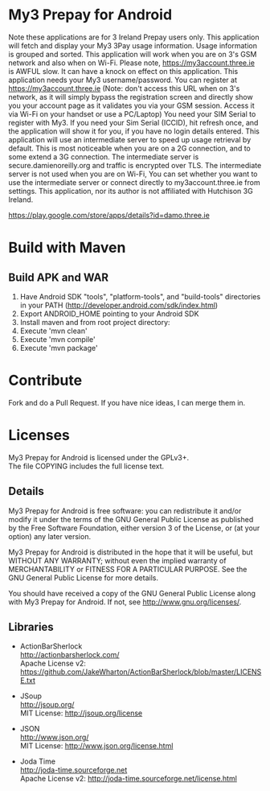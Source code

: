 # My3 Prepay for Android

Note these applications are for 3 Ireland Prepay users only.
This application will fetch and display your My3 3Pay usage information. Usage information is grouped and sorted. This application will work when you are on 3's GSM network and also when on Wi-Fi.
Please note, https://my3account.three.ie is AWFUL slow. It can have a knock on effect on this application.
This application needs your My3 username/password. You can register at https://my3account.three.ie (Note: don't access this URL when on 3's network, as it will simply bypass the registration screen and directly show you your account page as it validates you via your GSM session. Access it via Wi-Fi on your handset or use a PC/Laptop)
You need your SIM Serial to register with My3. If you need your Sim Serial (ICCID), hit refresh once, and the application will show it for you, if you have no login details entered.
This application will use an intermediate server to speed up usage retrieval by default. This is most noticeable when you are on a 2G connection, and to some extend a 3G connection. The intermediate server is secure.damienoreilly.org and traffic is encrypted over TLS. The intermediate server is not used when you are on Wi-Fi,
You can set whether you want to use the intermediate server or connect directly to my3account.three.ie from settings.
This application, nor its author is not affiliated with Hutchison 3G Ireland.

https://play.google.com/store/apps/details?id=damo.three.ie

# Build with Maven

## Build APK and WAR

1. Have Android SDK "tools", "platform-tools", and "build-tools" directories in your PATH (http://developer.android.com/sdk/index.html)
2. Export ANDROID_HOME pointing to your Android SDK
3. Install maven and from root project directory:
4. Execute 'mvn clean'
5. Execute 'mvn compile'
6. Execute 'mvn package'

# Contribute

Fork and do a Pull Request. If you have nice ideas, I can merge them in.

# Licenses
My3 Prepay for Android is licensed under the GPLv3+.  
The file COPYING includes the full license text.

## Details
My3 Prepay for Android is free software: you can redistribute it and/or modify
it under the terms of the GNU General Public License as published by
the Free Software Foundation, either version 3 of the License, or
(at your option) any later version.

My3 Prepay for Android is distributed in the hope that it will be useful,
but WITHOUT ANY WARRANTY; without even the implied warranty of
MERCHANTABILITY or FITNESS FOR A PARTICULAR PURPOSE.  See the
GNU General Public License for more details.

You should have received a copy of the GNU General Public License
along with My3 Prepay for Android.  If not, see <http://www.gnu.org/licenses/>.

## Libraries
* ActionBarSherlock  
  http://actionbarsherlock.com/  
  Apache License v2: https://github.com/JakeWharton/ActionBarSherlock/blob/master/LICENSE.txt 

* JSoup  
  http://jsoup.org/  
  MIT License: http://jsoup.org/license  

* JSON  
  http://www.json.org/  
  MIT License: http://www.json.org/license.html  
  
* Joda Time  
  http://joda-time.sourceforge.net  
  Apache License v2: http://joda-time.sourceforge.net/license.html  

